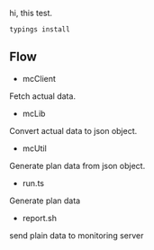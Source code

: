 hi, this test.

```
typings install
```



## Flow

- mcClient

 Fetch actual data.

- mcLib

 Convert actual data to json object.


- mcUtil

 Generate plan data from json object.

- run.ts

 Generate plan data

- report.sh

 send plain data to monitoring server